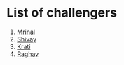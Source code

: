# List of challengers
1. [Mrinal](https://github.com/mrinal1224)
2. [Shivay](https://github.com/shivaylamba)
3. [Krati](https://github.com/krati5)
3. [Raghav](https://github.com/raghavdhingra)

